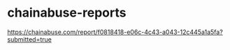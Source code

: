 # chainabuse-reports

https://chainabuse.com/report/f0818418-e06c-4c43-a043-12c445a1a5fa?submitted=true
